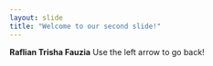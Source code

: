```yaml
---
layout: slide
title: "Welcome to our second slide!"
---
```

**Raflian Trisha Fauzia**
Use the left arrow to go back!
